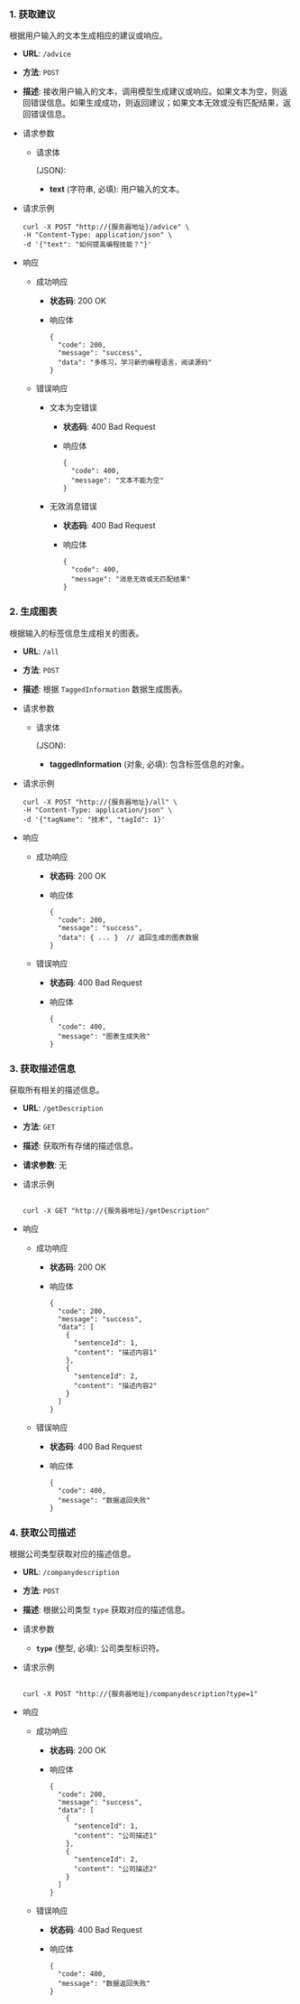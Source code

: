 ### 1. **获取建议**

根据用户输入的文本生成相应的建议或响应。

- **URL**: `/advice`

- **方法**: `POST`

- **描述**: 接收用户输入的文本，调用模型生成建议或响应。如果文本为空，则返回错误信息。如果生成成功，则返回建议；如果文本无效或没有匹配结果，返回错误信息。

- 请求参数

  - 请求体

     (JSON):

    - **text** (字符串, 必填): 用户输入的文本。

- 请求示例

  ```
  curl -X POST "http://{服务器地址}/advice" \
  -H "Content-Type: application/json" \
  -d '{"text": "如何提高编程技能？"}'
  ```

- 响应

  - 成功响应

    - **状态码**: 200 OK

    - 响应体

      ```
      {
        "code": 200,
        "message": "success",
        "data": "多练习，学习新的编程语言，阅读源码"
      }
      ```

  - 错误响应

    - 文本为空错误

      - **状态码**: 400 Bad Request

      - 响应体

        ```
        {
          "code": 400,
          "message": "文本不能为空"
        }
        ```

    - 无效消息错误

      - **状态码**: 400 Bad Request

      - 响应体

        ```
        {
          "code": 400,
          "message": "消息无效或无匹配结果"
        }
        ```

### 2. **生成图表**

根据输入的标签信息生成相关的图表。

- **URL**: `/all`

- **方法**: `POST`

- **描述**: 根据 `TaggedInformation` 数据生成图表。

- 请求参数

  - 请求体

     (JSON):

    - **taggedInformation** (对象, 必填): 包含标签信息的对象。

- 请求示例

  ```
  curl -X POST "http://{服务器地址}/all" \
  -H "Content-Type: application/json" \
  -d '{"tagName": "技术", "tagId": 1}'
  ```

- 响应

  - 成功响应

    - **状态码**: 200 OK

    - 响应体

      ```
      {
        "code": 200,
        "message": "success",
        "data": { ... }  // 返回生成的图表数据
      }
      ```

  - 错误响应

    - **状态码**: 400 Bad Request

    - 响应体

      ```
      {
        "code": 400,
        "message": "图表生成失败"
      }
      ```

### 3. **获取描述信息**

获取所有相关的描述信息。

- **URL**: `/getDescription`

- **方法**: `GET`

- **描述**: 获取所有存储的描述信息。

- **请求参数**: 无

- 请求示例

  ```
  
  curl -X GET "http://{服务器地址}/getDescription"
  ```

- 响应

  - 成功响应

    - **状态码**: 200 OK

    - 响应体

      ```
      {
        "code": 200,
        "message": "success",
        "data": [
          {
            "sentenceId": 1,
            "content": "描述内容1"
          },
          {
            "sentenceId": 2,
            "content": "描述内容2"
          }
        ]
      }
      ```

  - 错误响应

    - **状态码**: 400 Bad Request

    - 响应体

      ```
      {
        "code": 400,
        "message": "数据返回失败"
      }
      ```

### 4. **获取公司描述**

根据公司类型获取对应的描述信息。

- **URL**: `/companydescription`

- **方法**: `POST`

- **描述**: 根据公司类型 `type` 获取对应的描述信息。

- 请求参数

  - **`type`** (整型, 必填): 公司类型标识符。

- 请求示例

  ```
  
  curl -X POST "http://{服务器地址}/companydescription?type=1"
  ```

- 响应

  - 成功响应

    - **状态码**: 200 OK

    - 响应体

      ```
      {
        "code": 200,
        "message": "success",
        "data": [
          {
            "sentenceId": 1,
            "content": "公司描述1"
          },
          {
            "sentenceId": 2,
            "content": "公司描述2"
          }
        ]
      }
      ```

  - 错误响应

    - **状态码**: 400 Bad Request

    - 响应体

      ```
      {
        "code": 400,
        "message": "数据返回失败"
      }
      ```